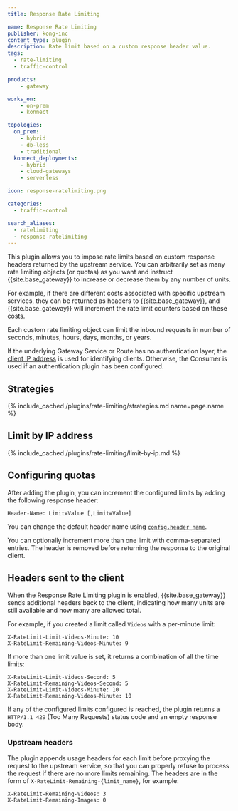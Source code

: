 ```yaml
---
title: Response Rate Limiting

name: Response Rate Limiting
publisher: kong-inc
content_type: plugin
description: Rate limit based on a custom response header value.
tags:
  - rate-limiting
  - traffic-control

products:
    - gateway

works_on:
    - on-prem
    - konnect

topologies:
  on_prem:
    - hybrid
    - db-less
    - traditional
  konnect_deployments:
    - hybrid
    - cloud-gateways
    - serverless

icon: response-ratelimiting.png

categories:
  - traffic-control

search_aliases:
  - ratelimiting
  - response-ratelimiting
---
```


This plugin allows you to impose rate limits based on custom response headers returned by the upstream service.
You can arbitrarily set as many rate limiting objects (or quotas) as you want and instruct {{site.base_gateway}} to increase or decrease them by any number of units. 

For example, if there are different costs associated with specific upstream services, they can be returned as headers to 
{{site.base_gateway}}, and {{site.base_gateway}} will increment the rate limit counters based on these costs.

Each custom rate limiting object can limit the inbound requests in number of seconds, minutes, hours, days, months, or years.

If the underlying Gateway Service or Route has no authentication layer, the [client IP address](#limit-by-ip-address) is used for identifying clients. 
Otherwise, the Consumer is used if an authentication plugin has been configured.

## Strategies

{% include_cached /plugins/rate-limiting/strategies.md name=page.name %}

## Limit by IP address

{% include_cached /plugins/rate-limiting/limit-by-ip.md %}

## Configuring quotas

After adding the plugin, you can increment the configured limits by adding the following response header:

```
Header-Name: Limit=Value [,Limit=Value]
```

You can change the default header name using [`config.header_name`](/plugins/response-ratelimiting/reference/#schema--config-header_name).

You can optionally increment more than one limit with comma-separated entries.
The header is removed before returning the response to the original client.

## Headers sent to the client

When the Response Rate Limiting plugin is enabled, {{site.base_gateway}} sends additional headers back to the
client, indicating how many units are still available and how many are allowed total.

For example, if you created a limit called `Videos` with a per-minute limit:

```
X-RateLimit-Limit-Videos-Minute: 10
X-RateLimit-Remaining-Videos-Minute: 9
```

If more than one limit value is set, it returns a combination of all the time limits:

```
X-RateLimit-Limit-Videos-Second: 5
X-RateLimit-Remaining-Videos-Second: 5
X-RateLimit-Limit-Videos-Minute: 10
X-RateLimit-Remaining-Videos-Minute: 10
```

If any of the configured limits configured is reached, the plugin
returns a `HTTP/1.1 429` (Too Many Requests) status code and an empty response body.

### Upstream headers

The plugin appends usage headers for each limit before proxying the request to the
upstream service, so that you can properly refuse to process the request if there
are no more limits remaining. 
The headers are in the form of `X-RateLimit-Remaining-{limit_name}`, for example:

```
X-RateLimit-Remaining-Videos: 3
X-RateLimit-Remaining-Images: 0
```
